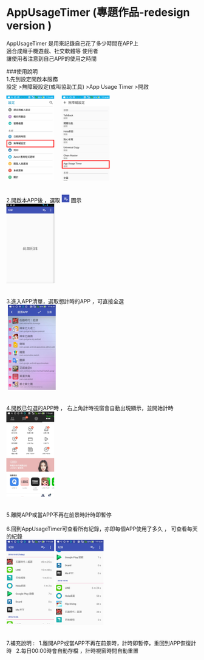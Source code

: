 # AppUsageTimer (專題作品-redesign version )
 
AppUsageTimer 是用來記錄自己花了多少時間在APP上  
適合成癮手機遊戲、社交軟體等 使用者  
讓使用者注意到自己APP的使用之時間 

###使用說明  
1.先到設定開啟本服務  
設定 >無障礙設定(或叫協助工具) >App Usage Timer >開啟
<div>
<img src="https://raw.githubusercontent.com/Derrick567/AppUsageTimer/master/images/0004.jpg" width="25%" height="25%">     
<img src="https://raw.githubusercontent.com/Derrick567/AppUsageTimer/master/images/img2.jpg" width="25%" height="25%">
</div>
<br/><br/>
2.開啟本APP後 ，選取
<img src="https://raw.githubusercontent.com/Derrick567/AppUsageTimer/master/images/003.png" width="20px" height="20px"> 圖示

<div>
<img src="https://raw.githubusercontent.com/Derrick567/AppUsageTimer/master/images/002.png" width="25%" height="25%">
</div>
<br/><br/>
3.進入APP清單，選取想計時的APP ，可直接全選
<div>
  <img src="https://raw.githubusercontent.com/Derrick567/AppUsageTimer/master/images/img3.jpg" width="25%" height="25%"> 
</div>  
<br/><br/>
4.開啟已勾選的APP時 ， 右上角計時視窗會自動出現顯示，並開始計時
<div>
<img src="https://raw.githubusercontent.com/Derrick567/AppUsageTimer/master/images/img1.jpg" width="25%" height="25%">
</div>
<br/><br/>
5.離開APP或當APP不再在前景時計時即暫停
<br/><br/>
6.回到AppUsageTimer可查看所有紀錄，亦即每個APP使用了多久 ， 可查看每天的紀錄
<div>
<img src="https://raw.githubusercontent.com/Derrick567/AppUsageTimer/master/images/ill4_1.jpg" width="25%" height="25%">
<img src="https://raw.githubusercontent.com/Derrick567/AppUsageTimer/master/images/img4.jpg" width="25%" height="25%">
</div>
<br/><br/>
7.補充說明 :  
   1.離開APP或當APP不再在前景時，計時即暫停，重回到APP恢復計時  
   2.每日00:00時會自動存檔 ，計時視窗時間自動重置
